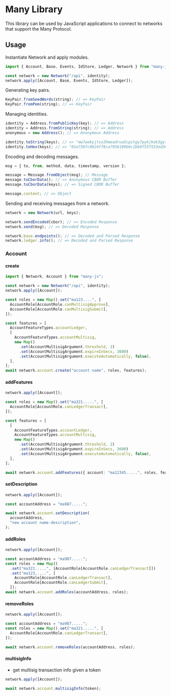 # Many Library

This library can be used by JavaScript applications to connect to networks that
support the Many Protocol.

## Usage

Instantiate Network and apply modules.

```ts
import { Account, Base, Events, IdStore, Ledger, Network } from "many-js";

const network = new Network("/api", identity);
network.apply([Account, Base, Events, IdStore, Ledger]);
```

Generating key pairs.

```ts
KeyPair.fromSeedWords(string); // => KeyPair
KeyPair.fromPem(string); // => KeyPair
```

Managing identities.

```ts
identity = Address.fromPublicKey(key); // => Address
identity = Address.fromString(string); // => Address
anonymous = new Address(); // => Anonymous Address

identity.toString(keys); // => "mw7aekyjtsx2hmeadrua5cpitgy7pykjkok3gyth3ggsio4zwa"
identity.toHex(keys); // => "01e736fc9624ff8ca7956189b6c1b66f55f533ed362ca48c884cd20065";
```

Encoding and decoding messages.

```ts
msg = { to, from, method, data, timestamp, version };

message = Message.fromObject(msg); // Message
message.toCborData(); // => Anonymous CBOR Buffer
message.toCborData(keys); // => Signed CBOR Buffer

message.content; // => Object
```

Sending and receiving messages from a network.

```ts
network = new Network(url, keys);

network.sendEncoded(cbor); // => Encoded Response
network.send(msg); // => Decoded Response

network.base.endpoints(); // => Decoded and Parsed Response
network.ledger.info(); // => Decoded and Parsed Response
```

### Account

#### create

```ts
import { Network, Account } from "many-js";

const network = new Network("/api", identity);
network.apply([Account]);

const roles = new Map().set("ma123....", [
  AccountRole[AccountRole.canMultisigApprove],
  AccountRole[AccountRole.canMultisigSubmit],
]);

const features = [
  AccountFeatureTypes.accountLedger,
  [
    AccountFeatureTypes.accountMultisig,
    new Map()
      .set(AccountMultisigArgument.threshold, 2)
      .set(AccountMultisigArgument.expireInSecs, 3600)
      .set(AccountMultisigArgument.executeAutomatically, false),
  ],
];
await network.account.create("account name", roles, features);
```

#### addFeatures

```ts
network.apply([Account]);

const roles = new Map().set("ma321.....", [
  AccountRole[AccountRole.canLedgerTransact],
]);

const features = [
  [
    AccountFeatureTypes.accountLedger,
    AccountFeatureTypes.accountMultisig,
    new Map()
      .set(AccountMultisigArgument.threshold, 2)
      .set(AccountMultisigArgument.expireInSecs, 3600)
      .set(AccountMultisigArgument.executeAutomatically, false),
  ],
];

await network.account.addFeatures({ account: "ma12345.....", roles, features });
```

#### setDescription

```ts
network.apply([Account]);

const accountAddress = "ma987.....";

await network.account.setDescription(
  accountAddress,
  "new account name-description",
);
```

#### addRoles

```ts
network.apply([Account]);

const accountAddress = "ma987.....";
const roles = new Map()
  .set("ma321.....", [AccountRole[AccountRole.canLedgerTransact]])
  .set("ma123.....", [
    AccountRole[AccountRole.canLedgerTransact],
    AccountRole[AccountRole.canLedgerSubmit],
  ]);
await network.account.addRoles(accountAddress, roles);
```

#### removeRoles

```ts
network.apply([Account]);

const accountAddress = "ma987.....";
const roles = new Map().set("ma321.....", [
  AccountRole[AccountRole.canLedgerTransact],
]);

await network.account.removeRoles(accountAddress, roles);
```

#### multisigInfo

- get multisig transaction info given a token

```ts
network.apply([Account]);

await network.account.multisigInfo(token);
```
